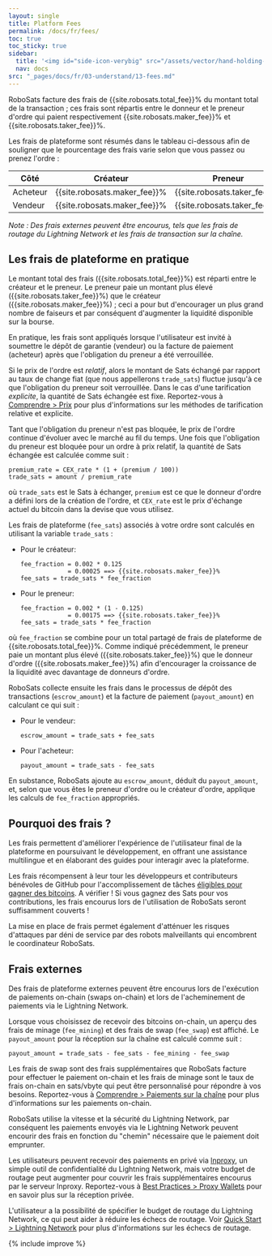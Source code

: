 ```yaml
---
layout: single
title: Platform Fees
permalink: /docs/fr/fees/
toc: true
toc_sticky: true
sidebar:
  title: '<img id="side-icon-verybig" src="/assets/vector/hand-holding-hand.svg"/>Frais'
  nav: docs
src: "_pages/docs/fr/03-understand/13-fees.md"
---
```


RoboSats facture des frais de {{site.robosats.total_fee}}% du montant total de la transaction ; ces frais sont répartis entre le donneur et le preneur d'ordre qui paient respectivement {{site.robosats.maker_fee}}% et {{site.robosats.taker_fee}}%.

Les frais de plateforme sont résumés dans le tableau ci-dessous afin de souligner que le pourcentage des frais varie selon que vous passez ou prenez l'ordre :

| Côté     | Créateur                     | Preneur                      |
|----------|------------------------------|------------------------------|
| Acheteur | {{site.robosats.maker_fee}}% | {{site.robosats.taker_fee}}% |
| Vendeur  | {{site.robosats.maker_fee}}% | {{site.robosats.taker_fee}}% |

*Note : Des frais externes peuvent être encourus, tels que les frais de routage du Lightning Network et les frais de transaction sur la chaîne.*

## **Les frais de plateforme en pratique**

Le montant total des frais ({{site.robosats.total_fee}}%) est réparti entre le créateur et le preneur. Le preneur paie un montant plus élevé ({{site.robosats.taker_fee}}%) que le créateur ({{site.robosats.maker_fee}}%) ; ceci a pour but d'encourager un plus grand nombre de faiseurs et par conséquent d'augmenter la liquidité disponible sur la bourse.

En pratique, les frais sont appliqués lorsque l'utilisateur est invité à soumettre le dépôt de garantie (vendeur) ou la facture de paiement (acheteur) après que l'obligation du preneur a été verrouillée.

Si le prix de l'ordre est *relatif*, alors le montant de Sats échangé par rapport au taux de change fiat (que nous appellerons `trade_sats`) fluctue jusqu'à ce que l'obligation du preneur soit verrouillée. Dans le cas d'une tarification *explicite*, la quantité de Sats échangée est fixe. Reportez-vous à [Comprendre > Prix](/docs/fr/prices/) pour plus d'informations sur les méthodes de tarification relative et explicite.

Tant que l'obligation du preneur n'est pas bloquée, le prix de l'ordre continue d'évoluer avec le marché au fil du temps. Une fois que l'obligation du preneur est bloquée pour un ordre à prix relatif, la quantité de Sats échangée est calculée comme suit :

````
premium_rate = CEX_rate * (1 + (premium / 100))
trade_sats = amount / premium_rate
````

où `trade_sats` est le Sats à échanger, `premium` est ce que le donneur d'ordre a défini lors de la création de l'ordre, et `CEX_rate` est le prix d'échange actuel du bitcoin dans la devise que vous utilisez.

Les frais de plateforme (`fee_sats`) associés à votre ordre sont calculés en utilisant la variable `trade_sats` :
* Pour le créateur:
  ````
  fee_fraction = 0.002 * 0.125
               = 0.00025 ==> {{site.robosats.maker_fee}}%
  fee_sats = trade_sats * fee_fraction
  ````
* Pour le preneur:
  ````
  fee_fraction = 0.002 * (1 - 0.125)
               = 0.00175 ==> {{site.robosats.taker_fee}}%
  fee_sats = trade_sats * fee_fraction
  ````

où `fee_fraction` se combine pour un total partagé de frais de plateforme de {{site.robosats.total_fee}}%. Comme indiqué précédemment, le preneur paie un montant plus élevé ({{site.robosats.taker_fee}}%) que le donneur d'ordre ({{site.robosats.maker_fee}}%) afin d'encourager la croissance de la liquidité avec davantage de donneurs d'ordre.

RoboSats collecte ensuite les frais dans le processus de dépôt des transactions (`escrow_amount`) et la facture de paiement (`payout_amount`) en calculant ce qui suit :
* Pour le vendeur:
  ````
  escrow_amount = trade_sats + fee_sats
  ````
* Pour l'acheteur:
  ````
  payout_amount = trade_sats - fee_sats
  ````

En substance, RoboSats ajoute au `escrow_amount`, déduit du `payout_amount`, et, selon que vous êtes le preneur d'ordre ou le créateur d'ordre, applique les calculs de `fee_fraction` appropriés.

## **Pourquoi des frais ?**

Les frais permettent d'améliorer l'expérience de l'utilisateur final de la plateforme en poursuivant le développement, en offrant une assistance multilingue et en élaborant des guides pour interagir avec la plateforme.

Les frais récompensent à leur tour les développeurs et contributeurs bénévoles de GitHub pour l'accomplissement de tâches [éligibles pour gagner des bitcoins](https://github.com/users/Reckless-Satoshi/projects/2). A vérifier ! Si vous gagnez des Sats pour vos contributions, les frais encourus lors de l'utilisation de RoboSats seront suffisamment couverts !

La mise en place de frais permet également d'atténuer les risques d'attaques par déni de service par des robots malveillants qui encombrent le coordinateur RoboSats.

## **Frais externes**

Des frais de plateforme externes peuvent être encourus lors de l'exécution de paiements on-chain (swaps on-chain) et lors de l'acheminement de paiements via le Lightning Network.

Lorsque vous choisissez de recevoir des bitcoins on-chain, un aperçu des frais de minage (`fee_mining`) et des frais de swap (`fee_swap`) est affiché. Le `payout_amount` pour la réception sur la chaîne est calculé comme suit :

````
payout_amount = trade_sats - fee_sats - fee_mining - fee_swap
````

Les frais de swap sont des frais supplémentaires que RoboSats facture pour effectuer le paiement on-chain et les frais de minage sont le taux de frais on-chain en sats/vbyte qui peut être personnalisé pour répondre à vos besoins. Reportez-vous à [Comprendre > Paiements sur la chaîne](/docs/fr/on-chain-payouts/) pour plus d'informations sur les paiements on-chain.

RoboSats utilise la vitesse et la sécurité du Lightning Network, par conséquent les paiements envoyés via le Lightning Network peuvent encourir des frais en fonction du "chemin" nécessaire que le paiement doit emprunter.

Les utilisateurs peuvent recevoir des paiements en privé via [lnproxy](https://lnproxy.org/), un simple outil de confidentialité du Lightning Network, mais votre budget de routage peut augmenter pour couvrir les frais supplémentaires encourus par le serveur lnproxy. Reportez-vous à [Best Practices > Proxy Wallets](/docs/fr/proxy-wallets/) pour en savoir plus sur la réception privée.

L'utilisateur a la possibilité de spécifier le budget de routage du Lightning Network, ce qui peut aider à réduire les échecs de routage. Voir [Quick Start > Lightning Network](/docs/fr/lightning/) pour plus d'informations sur les échecs de routage.

{% include improve %}
